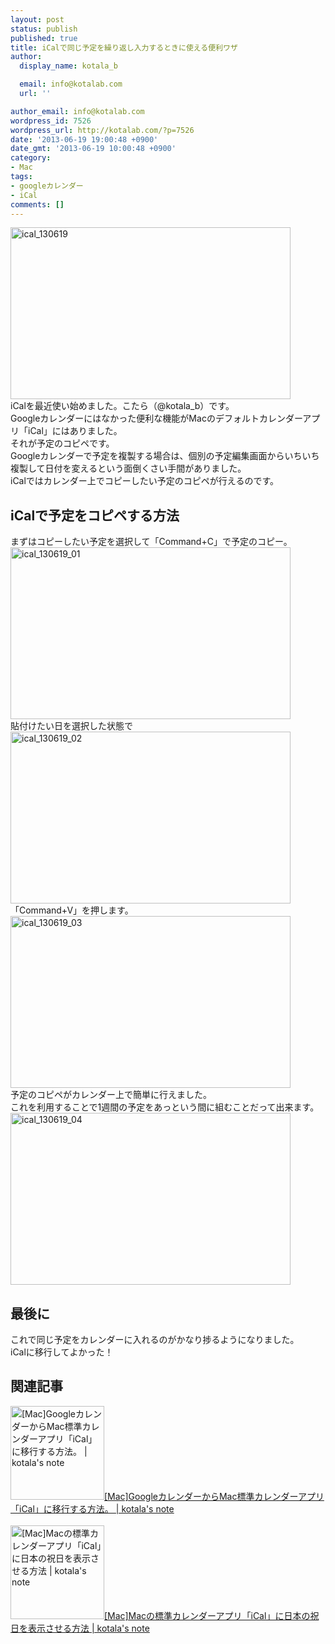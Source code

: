 ```yaml
---
layout: post
status: publish
published: true
title: iCalで同じ予定を繰り返し入力するときに使える便利ワザ
author:
  display_name: kotala_b

  email: info@kotalab.com
  url: ''

author_email: info@kotalab.com
wordpress_id: 7526
wordpress_url: http://kotalab.com/?p=7526
date: '2013-06-19 19:00:48 +0900'
date_gmt: '2013-06-19 10:00:48 +0900'
category:
- Mac
tags:
- googleカレンダー
- iCal
comments: []
---
```

<p><img src="http://kotalab.com/wp-content/uploads/ical_130619-448x275.jpg" alt="ical_130619" width="448" height="275" class="alignnone size-large wp-image-7531" /><br />
iCalを最近使い始めました。こたら（@kotala_b）です。<br />
Googleカレンダーにはなかった便利な機能がMacのデフォルトカレンダーアプリ「iCal」にはありました。<br />
それが予定のコピペです。<br />
Googleカレンダーで予定を複製する場合は、個別の予定編集画面からいちいち複製して日付を変えるという面倒くさい手間がありました。<br />
iCalではカレンダー上でコピーしたい予定のコピペが行えるのです。<br />
<!--more--></p>
<h2>iCalで予定をコピペする方法</h2>
<p>まずはコピーしたい予定を選択して「Command+C」で予定のコピー。<br />
<img src="http://kotalab.com/wp-content/uploads/ical_130619_01-448x275.jpg" alt="ical_130619_01" width="448" height="275" class="alignnone size-large wp-image-7530" /><br />
貼付けたい日を選択した状態で<br />
<img src="http://kotalab.com/wp-content/uploads/ical_130619_02-448x275.jpg" alt="ical_130619_02" width="448" height="275" class="alignnone size-large wp-image-7529" /><br />
「Command+V」を押します。<br />
<img src="http://kotalab.com/wp-content/uploads/ical_130619_03-448x275.jpg" alt="ical_130619_03" width="448" height="275" class="alignnone size-large wp-image-7527" /><br />
予定のコピペがカレンダー上で簡単に行えました。<br />
これを利用することで1週間の予定をあっという間に組むことだって出来ます。<br />
<img src="http://kotalab.com/wp-content/uploads/ical_130619_04-448x275.jpg" alt="ical_130619_04" width="448" height="275" class="alignnone size-large wp-image-7528" /></p>
<h2>最後に</h2>
<p>これで同じ予定をカレンダーに入れるのがかなり捗るようになりました。<br />
iCalに移行してよかった！</p>
<h2 class="rele">関連記事</h2>
<p><a href="http://kotalab.com/ical-googlecalender" target="_blank"><img  class="alignleft" src="http://kotalab.com/wp-content/uploads/ical_130607-448x275.jpg" alt="[Mac]GoogleカレンダーからMac標準カレンダーアプリ「iCal」に移行する方法。 | kotala's note" width="150" /></a><a href="http://kotalab.com/ical-googlecalender" target="_blank">[Mac]GoogleカレンダーからMac標準カレンダーアプリ「iCal」に移行する方法。 | kotala's note</a><br style="clear:both;" /><br />
<a href="http://kotalab.com/ical-japanese-holiday" target="_blank"><img  class="alignleft" src="http://kotalab.com/wp-content/uploads/icalholiday_130610-448x275.jpg" alt="[Mac]Macの標準カレンダーアプリ「iCal」に日本の祝日を表示させる方法 | kotala's note" width="150" /></a><a href="http://kotalab.com/ical-japanese-holiday" target="_blank">[Mac]Macの標準カレンダーアプリ「iCal」に日本の祝日を表示させる方法 | kotala's note</a><br style="clear:both;" /></p>

